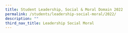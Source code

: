 ```yaml
---
title: Student Leadership, Social & Moral Domain 2022
permalink: /students/leadership-social-moral/2022/
description: ""
third_nav_title: Leadership Social Moral
---
```


